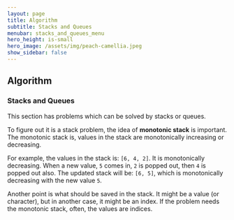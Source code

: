 ```yaml
---
layout: page
title: Algorithm
subtitle: Stacks and Queues
menubar: stacks_and_queues_menu
hero_height: is-small
hero_image: /assets/img/peach-camellia.jpeg
show_sidebar: false
---
```


## Algorithm
### Stacks and Queues
This section has problems which can be solved by stacks or queues.

To figure out it is a stack problem, the idea of **monotonic stack** is important.
The monotonic stack is, values in the stack are monotonically increasing or decreasing.

For example, the values in the stack is: `[6, 4, 2]`. It is monotonically decreasing.
When a new value, `5` comes in, `2` is popped out, then `4` is popped out also.
The updated stack will be: `[6, 5]`, which is monotonically decreasing with the new value `5`.

Another point is what should be saved in the stack.
It might be a value (or character), but in another case, it might be an index.
If the problem needs the monotonic stack, often, the values are indices.
